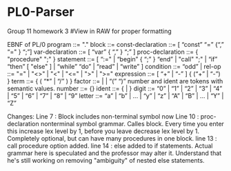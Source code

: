# PL0-Parser
Group 11 homework 3
#View in RAW for proper formatting

EBNF of PL/0
program ::= <block> "."
block   ::= <const-declaration> <var-declaration> <proc-declaration> <statement>
const-declaration ::= [ “const” <ident> “=” <number> {“,” <ident> “=" <number>} “;”]
var-declaration   ::= [ “var” <ident> { “,” <ident> } “;” ]
proc-declaration  ::= { "procedure" <ident> ";" <block> }
statement         ::= [ <ident> “:=" <expression>
                       | “begin” <statement> { “;” <statement> } “end”
                       | "call" <ident> ";"
                       | “if” <condition> “then” <statement> [ "else" <statement> ]
                       | “while” <condition> “do” <statement>
                       | “read” <ident>
                       | “write” <ident> ]
condition         ::= “odd” <expression>
                       | <expression>  <rel-op>  <expression>
rel-op            ::= "=" | "<>" | "<" | "<=" | ">" | ">=" 
expression        ::= [ “+” | “-” ] <term> { (“+” | “-”) <term> }
term              ::= <factor> { ( “*” | “/” ) <factor> }
factor            ::= <ident> | <number> | “(” <expression> “)”
number and ident are tokens with semantic values.
number            ::= <digit> {<digit>}
ident             ::= <letter> {<letter> | <digit>} 
digit             ::= “0” | “1” | “2” | “3” | “4” | “5” | “6” | “7” | “8” | “9”
letter            ::= “a” | “b” | ... | “y” | “z” | “A” | “B” | ... | “Y” | “Z”

Changes:
Line 7  : Block includes <proc-declaration> non-terminal symbol now
Line 10 : proc-declaration nonterminal symbol grammar. Calles block. Every time you enter this increase lex level by 1, before you leave decrease lex level by 1. Completely optional, but can have many procedures in one block.
line 13 : call procedure option added.
line 14 : else added to if statements. Actual grammar here is speculated and the professor may alter it. Understand that he's still working on removing "ambiguity" of nested else statements.

